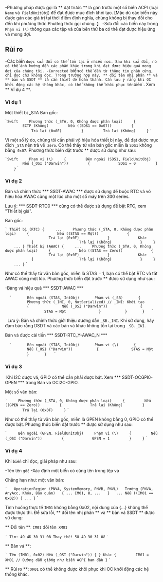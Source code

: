 

-Phương pháp được gọi là ** đặt trước ** là gán trước một số biến ACPI (loại `Name` và` FieldUnitObj`) để đạt được mục đích khởi tạo. [Mặc dù các biến này được gán các giá trị tại thời điểm định nghĩa, chúng không bị thay đổi cho đến khi phương thức Phương thức gọi chúng. 】
-Sửa đổi các biến này trong `Phạm vi (\)` thông qua các tệp vá của bên thứ ba có thể đạt được hiệu ứng vá mong đợi.

## Rủi ro

-Các biến `được sửa đổi có thể tồn tại ở nhiều nơi. Sau khi sửa đổi, nó có thể ảnh hưởng đến các phần khác trong khi đạt được hiệu quả mong đợi của chúng tôi.
-Corrected `biến` có thể đến từ thông tin phần cứng, chỉ đọc chứ không đọc. Trong trường hợp này, ** đổi tên nhị phân ** và ** bản vá SSDT ** là cần thiết để hoàn thành. Cần lưu ý rằng khi OC khởi động các hệ thống khác, có thể không thể khôi phục tên `biến`. Xem ** Ví dụ 4 **.

### Ví dụ 1

Một thiết bị _STA Bản gốc:

`` `Swift
    Phương thức (_STA, 0, Không được phân loại)
    {
        ECTP (Không)
        Nếu ((SDS1 == 0x07))
        {
            Trả lại (0x0F)
        }
        Trả lại (Không)
    }
`` `

Vì một số lý do, chúng tôi cần phải vô hiệu hóa thiết bị này, để đạt được mục đích `_STA` nên trả về` Zero`. Có thể thấy từ văn bản gốc miễn là `SDS1` không bằng` 0x07`. Phương thức biến đặt trước ** được sử dụng như sau:

`` `Swift
    Phạm vi (\)
    {
        Bên ngoài (SDS1, FieldUnitObj)
        Nếu (_OSI ("Darwin"))
        {
            SDS1 = 0
        }
    }
`` `

### Ví dụ 2

Bản vá chính thức *** SSDT-AWAC *** được sử dụng để buộc RTC và vô hiệu hóa AWAC cùng một lúc cho một số máy trên 300 series.

Lưu ý: *** SSDT-RTC0 *** cũng có thể được sử dụng để bật RTC, xem "Thiết bị giả".

Bản gốc:

`` `
Thiết bị (RTC)
{
    ...
    Phương thức (_STA, 0, Không được phân loại)
    {
            Nếu ((STAS == Một))
            {
                    Trả lại (0x0F)
            }
            Khác
            {
                    Trả lại (Không)
            }
    }
    ...
}
Thiết bị (AWAC)
{
    ...
    Phương thức (_STA, 0, Không được phân loại)
    {
            Nếu ((STAS == Zero))
            {
                    Trả lại (0x0F)
            }
            Khác
            {
                    Trả lại (Không)
            }
    }
    ...
}
`` `

Như có thể thấy từ văn bản gốc, miễn là STAS = 1, bạn có thể bật RTC và tắt AWAC cùng một lúc. Phương thức biến đặt trước ** được sử dụng như sau:

-Bảng vá hiệu quả *** SSDT-AWAC ***

  `` `
      Bên ngoài (STAS, IntObj)
      Phạm vi (_SB)
      {
          Phương thức (_INI, 0, NotSerialized) // _INI: Khởi tạo
          {
              Nếu (_OSI ("Darwin"))
              {
                  STAS = Một
              }
          }
      }
  `` `

  Lưu ý: Bản vá chính thức giới thiệu đường dẫn `_SB._INI`. Khi sử dụng, hãy đảm bảo rằng DSDT và các bản vá khác không tồn tại trong` _SB._INI`.

Bản vá được cải tiến *** SSDT-RTC_Y-AWAC_N ***

  `` `
      Bên ngoài (STAS, IntObj)
      Phạm vi (\)
      {
          Nếu (_OSI ("Darwin"))
          {
              STAS = Một
          }
      }
  `` `

### Ví dụ 3

 Khi I2C được vá, GPIO có thể cần phải được bật. Xem *** SSDT-OCGPI0-GPEN *** trong Bản vá OCI2C-GPIO.

Một số văn bản:

`` `
    Phương thức (_STA, 0, Không được phân loại)
    {
        Nếu ((GPEN == Zero))
        {
            Trả lại (Không)
        }
        Trả lại (0x0F)
    }
`` `

Như có thể thấy từ văn bản gốc, miễn là GPEN không bằng 0, GPIO có thể được bật. Phương thức biến đặt trước ** được sử dụng như sau:

`` `
    Bên ngoài (GPEN, FieldUnitObj)
    Phạm vi (\)
    {
        Nếu (_OSI ("Darwin"))
        {
            GPEN = 1
        }
    }
`` `

### Ví dụ 4

Khi `biến` chỉ đọc, giải pháp như sau:

-Tên tên `gốc`
-Xác định một biến có cùng tên trong tệp vá

Chẳng hạn như: một văn bản:

`` `
  OperationRegion (PNVA, SystemMemory, PNVB, PNVL)
  Trường (PNVA, AnyAcc, Khóa, Bảo quản)
  {
...
IM01, 8,
...
  }
  ...
Nếu ((IM01 == 0x02))
{
...
}
`` `

Tình huống thực tế `IM01` không bằng 0x02, nội dung của {...} không thể được thực thi. Để sửa lỗi, ** đổi tên nhị phân ** và ** bản vá SSDT ** được sử dụng:

** Đổi tên **: `IM01` đổi tên` XM01`

`` `
Tìm: 49 4D 30 31 08
Thay thế: 58 4D 30 31 08
`` `

** Bản vá **:

`` `
Tên (IM01, 0x02)
Nếu (_OSI ("Darwin"))
{
}
Khác
{
        IM01 = XM01 // Đường dẫn giống như biến ACPI ban đầu
}
`` `

** Rủi ro **: `XM01` có thể không được khôi phục khi OC khởi động các hệ thống khác.
